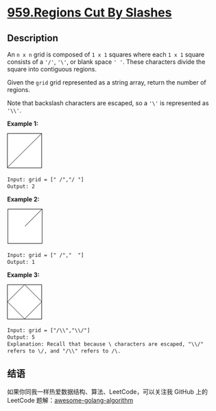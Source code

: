 # [959.Regions Cut By Slashes][title]

## Description
An `n x n` grid is composed of `1 x 1` squares where each `1 x 1` square consists of a `'/'`, `'\'`, or blank space `' '`. These characters divide the square into contiguous regions.

Given the `grid` grid represented as a string array, return the number of regions.

Note that backslash characters are escaped, so a `'\'` is represented as `'\\'`.


**Example 1:**  

![1](./1.png)

```
Input: grid = [" /","/ "]
Output: 2
```

**Example 2:**

![2](./2.png)

```
Input: grid = [" /","  "]
Output: 1
```

**Example 3:**

![3](./4.png)

```
Input: grid = ["/\\","\\/"]
Output: 5
Explanation: Recall that because \ characters are escaped, "\\/" refers to \/, and "/\\" refers to /\.
```

## 结语

如果你同我一样热爱数据结构、算法、LeetCode，可以关注我 GitHub 上的 LeetCode 题解：[awesome-golang-algorithm][me]

[title]: https://leetcode.com/problems/regions-cut-by-slashes/
[me]: https://github.com/kylesliu/awesome-golang-algorithm
